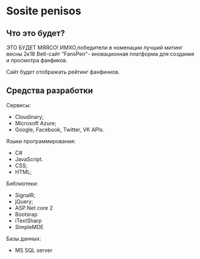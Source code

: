 Sosite penisos
========
Что это будет?
--------------
ЭТО БУДЕТ МЯЯСО!
ИМХО,победители в номенации лучший митинг весны 2к18
Веб-сайт "FansPen"- иновационная платформа для создания и просмотра фанфиков.

Сайт будет отображать рейтинг фанфинков. 


Средства разработки
-------------------
Сервисы:
- Cloudinary;
- Microsoft Azure;
- Google, Facebook, Twitter, VK APIs.

Языки программирования:
- C#
- JavaScript.
- CSS;
- HTML;

Библиотеки:
- SignalR;
- jQuery;
- ASP.Net core 2
- Bootsrap
- iTextSharp
- SimpleMDE

Базы данных:
- MS SQL server
